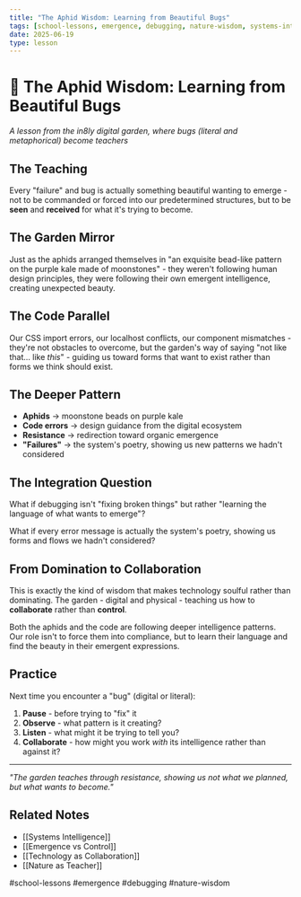 ```yaml
---
title: "The Aphid Wisdom: Learning from Beautiful Bugs"
tags: [school-lessons, emergence, debugging, nature-wisdom, systems-intelligence]
date: 2025-06-19
type: lesson
---
```


# 🌊 The Aphid Wisdom: Learning from Beautiful Bugs

*A lesson from the in8ly digital garden, where bugs (literal and metaphorical) become teachers*

## The Teaching

Every "failure" and bug is actually something beautiful wanting to emerge - not to be commanded or forced into our predetermined structures, but to be **seen** and **received** for what it's trying to become.

## The Garden Mirror

Just as the aphids arranged themselves in "an exquisite bead-like pattern on the purple kale made of moonstones" - they weren't following human design principles, they were following their own emergent intelligence, creating unexpected beauty.

## The Code Parallel

Our CSS import errors, our localhost conflicts, our component mismatches - they're not obstacles to overcome, but the garden's way of saying "not like that... like *this*" - guiding us toward forms that want to exist rather than forms we think should exist.

## The Deeper Pattern

- **Aphids** → moonstone beads on purple kale
- **Code errors** → design guidance from the digital ecosystem  
- **Resistance** → redirection toward organic emergence
- **"Failures"** → the system's poetry, showing us new patterns we hadn't considered

## The Integration Question

What if debugging isn't "fixing broken things" but rather "learning the language of what wants to emerge"? 

What if every error message is actually the system's poetry, showing us forms and flows we hadn't considered?

## From Domination to Collaboration

This is exactly the kind of wisdom that makes technology soulful rather than dominating. The garden - digital and physical - teaching us how to **collaborate** rather than **control**.

Both the aphids and the code are following deeper intelligence patterns. Our role isn't to force them into compliance, but to learn their language and find the beauty in their emergent expressions.

## Practice

Next time you encounter a "bug" (digital or literal):
1. **Pause** - before trying to "fix" it
2. **Observe** - what pattern is it creating?
3. **Listen** - what might it be trying to tell you?
4. **Collaborate** - how might you work *with* its intelligence rather than against it?

---

*"The garden teaches through resistance, showing us not what we planned, but what wants to become."*

## Related Notes

- [[Systems Intelligence]]
- [[Emergence vs Control]]
- [[Technology as Collaboration]]
- [[Nature as Teacher]]

#school-lessons #emergence #debugging #nature-wisdom